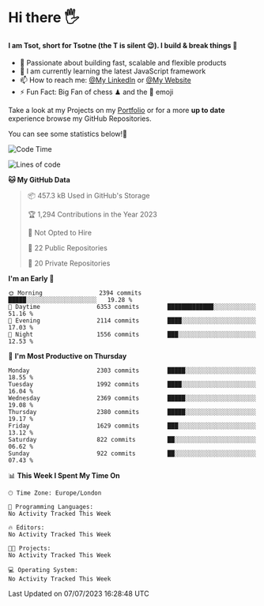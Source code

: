 # Hi there :raised_hand_with_fingers_splayed:
#### I am Tsot, short for Tsotne (the T is silent :wink:). I build & break things :space_invader:
- :telescope: Passionate about building fast, scalable and flexible products
- :seedling: I am currently learning the latest JavaScript framework 
- :mailbox: How to reach me: [@My LinkedIn](https://www.linkedin.com/in/tsotne-gvadzabia/) or [@My Website](https://tsotne.co.uk/contact)
- :zap: Fun Fact: Big Fan of chess ♟ and the 👾 emoji

Take a look at my Projects on my [Portfolio](https://tsotne.co.uk/) or for a more **up to date** experience browse my GitHub Repositories.

You can see some statistics below!:space_invader:
<!--START_SECTION:waka-->
![Code Time](http://img.shields.io/badge/Code%20Time-761%20hrs%202%20mins-blue)

![Lines of code](https://img.shields.io/badge/From%20Hello%20World%20I%27ve%20Written-6.4%20million%20lines%20of%20code-blue)

**🐱 My GitHub Data** 

> 📦 457.3 kB Used in GitHub's Storage 
 > 
> 🏆 1,294 Contributions in the Year 2023
 > 
> 🚫 Not Opted to Hire
 > 
> 📜 22 Public Repositories 
 > 
> 🔑 20 Private Repositories 
 > 
**I'm an Early 🐤** 

```text
🌞 Morning                2394 commits        █████░░░░░░░░░░░░░░░░░░░░   19.28 % 
🌆 Daytime                6353 commits        █████████████░░░░░░░░░░░░   51.16 % 
🌃 Evening                2114 commits        ████░░░░░░░░░░░░░░░░░░░░░   17.03 % 
🌙 Night                  1556 commits        ███░░░░░░░░░░░░░░░░░░░░░░   12.53 % 
```
📅 **I'm Most Productive on Thursday** 

```text
Monday                   2303 commits        █████░░░░░░░░░░░░░░░░░░░░   18.55 % 
Tuesday                  1992 commits        ████░░░░░░░░░░░░░░░░░░░░░   16.04 % 
Wednesday                2369 commits        █████░░░░░░░░░░░░░░░░░░░░   19.08 % 
Thursday                 2380 commits        █████░░░░░░░░░░░░░░░░░░░░   19.17 % 
Friday                   1629 commits        ███░░░░░░░░░░░░░░░░░░░░░░   13.12 % 
Saturday                 822 commits         ██░░░░░░░░░░░░░░░░░░░░░░░   06.62 % 
Sunday                   922 commits         ██░░░░░░░░░░░░░░░░░░░░░░░   07.43 % 
```


📊 **This Week I Spent My Time On** 

```text
🕑︎ Time Zone: Europe/London

💬 Programming Languages: 
No Activity Tracked This Week

🔥 Editors: 
No Activity Tracked This Week

🐱‍💻 Projects: 
No Activity Tracked This Week

💻 Operating System: 
No Activity Tracked This Week
```


 Last Updated on 07/07/2023 16:28:48 UTC
<!--END_SECTION:waka-->
